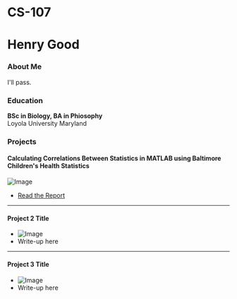 # CS-107

# Henry Good

### About Me
I'll pass.

### Education
**BSc in Biology, BA in Phiosophy**  
Loyola University Maryland

### Projects

#### Calculating Correlations Between Statistics in MATLAB using Baltimore Children's Health Statistics
![Image](https://www.mathworks.com/products/matlab-home/_jcr_content/mainParsys/band_1508284908_copy/mainParsys/columns_copy_2070482_1536975955/1/panel_copy/headerImage.adapt.full.medium.jpg/1744782963836.jpg)
- [Read the Report](https://studentsloyola-my.sharepoint.com/:w:/g/personal/hcgood_loyola_edu/ES5jUk1SuAFKhDyIzwYmSWcB5GUFUxx0jktjeYgQLceQJw?e=YM0drr)

***
#### Project 2 Title
- ![Image](link-to-image)
- Write-up here

***
#### Project 3 Title
- ![Image](link-to-image)
- Write-up here

